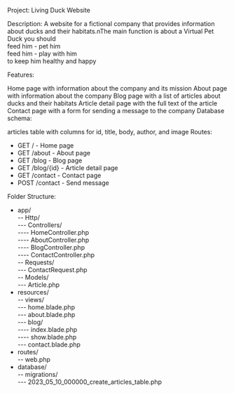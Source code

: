 
Project: Living Duck Website

Description: A website for a fictional company that provides information about ducks and their habitats.nThe main function is about a Virtual Pet Duck you should <BR>
feed him - pet him <br> 
feed him - play with him<br> 
 to keep him healthy and happy 

Features:

Home page with information about the company and its mission
About page with information about the company
Blog page with a list of articles about ducks and their habitats
Article detail page with the full text of the article
Contact page with a form for sending a message to the company
Database schema:

articles table with columns for id, title, body, author, and image
Routes:
<ul>
<li>GET / - Home page</li>
<li>GET /about - About page</li>
<li>GET /blog - Blog page</li>
<li>GET /blog/{id} - Article detail page</li>
<li>GET /contact - Contact page</li>
<li>POST /contact - Send message</li>
</ul>
Folder Structure:

- app/<br>
-- Http/<br>
--- Controllers/<br>
---- HomeController.php<br>
---- AboutController.php<br>
---- BlogController.php<br>
---- ContactController.php<br>
-- Requests/<br>
--- ContactRequest.php<br>
-- Models/<br>
--- Article.php<br>
- resources/<br>
-- views/<br>
--- home.blade.php<br>
--- about.blade.php<br>
--- blog/<br>
---- index.blade.php<br>
---- show.blade.php<br>
--- contact.blade.php<br>
- routes/<br>
-- web.php<br>
- database/<br>
-- migrations/<br>
--- 2023_05_10_000000_create_articles_table.php<br><br>
